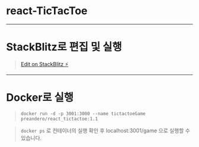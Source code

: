# react-TicTacToe

---

# StackBlitz로 편집 및 실행

>[Edit on StackBlitz ⚡️](https://stackblitz.com/edit/react-krcmch)

---

# Docker로 실행


>` docker run -d -p 3001:3000 --name tictactoeGame preandero/react_tictactoe:1.1 `

>` docker ps ` 로 컨테이너의 실행 확인 후 localhost:3001/game 으로 실행할 수 있습니다.
